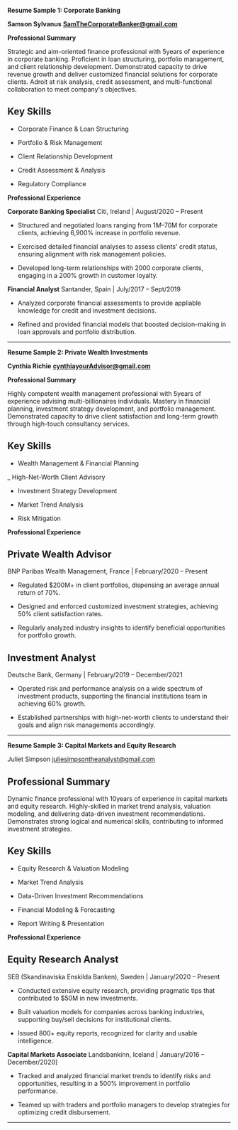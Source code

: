 

**Resume Sample 1: Corporate Banking**

**Samson Sylvanus**
**SamTheCorporateBanker@gmail.com**

**Professional Summary**

Strategic and aim-oriented finance professional with 5years of experience in corporate banking. Proficient in loan structuring, portfolio management, and client relationship development. Demonstrated capacity to drive revenue growth and deliver customized financial solutions for corporate clients. Adroit at risk analysis, credit assessment, and multi-functional collaboration to meet company's objectives.

## Key Skills

- Corporate Finance & Loan Structuring

- Portfolio & Risk Management

- Client Relationship Development

- Credit Assessment & Analysis

- Regulatory Compliance


**Professional Experience**

**Corporate Banking Specialist**
Citi, Ireland | August/2020 – Present

- Structured and negotiated loans ranging from $1M–$70M for corporate clients, achieving 6,900% increase in portfolio revenue.

- Exercised detailed financial analyses to assess clients' credit status, ensuring alignment with risk management policies.

- Developed long-term relationships with 2000 corporate clients, engaging in a 200% growth in customer loyalty.

**Financial Analyst**
Santander, Spain | July/2017 – Sept/2019

- Analyzed corporate financial assessments to provide appliable knowledge for credit and investment decisions.

- Refined and provided financial models that boosted decision-making in loan approvals and portfolio distribution.



---

**Resume Sample 2: Private Wealth Investments**

**Cynthia Richie**
**cynthiayourAdvisor@gmail.com**

**Professional Summary**

Highly competent wealth management professional with 5years of experience advising multi-billionaires individuals. 
Mastery in financial planning, investment strategy development, and portfolio management. Demonstrated capacity to drive client satisfaction and long-term growth through high-touch consultancy services.

## Key Skills

- Wealth Management & Financial Planning

_ High-Net-Worth Client Advisory

- Investment Strategy Development

- Market Trend Analysis

- Risk Mitigation


**Professional Experience**

## Private Wealth Advisor
BNP Paribas Wealth Management, France | February/2020 – Present

- Regulated $200M+ in client portfolios, dispensing an average annual return of 70%.

- Designed and enforced customized investment strategies, achieving 50% client satisfaction rates.

- Regularly analyzed industry insights to identify beneficial opportunities for portfolio growth.


## Investment Analyst
Deutsche Bank, Germany | February/2019 – December/2021

- Operated risk and performance analysis on a wide spectrum of investment products, supporting the financial institutions team in achieving 60% growth.

- Established partnerships with high-net-worth clients to understand their goals and align risk managements accordingly.



---

**Resume Sample 3: Capital Markets and Equity Research**

Juliet Simpson
juliesimpsontheanalyst@gmail.com

## Professional Summary

Dynamic finance professional with 10years of experience in capital markets and equity research. Highly-skilled in market trend analysis, valuation modeling, and delivering data-driven investment recommendations. Demonstrates strong logical and numerical  skills, contributing to informed investment strategies.

## Key Skills

- Equity Research & Valuation Modeling

- Market Trend Analysis

- Data-Driven Investment Recommendations

- Financial Modeling & Forecasting

- Report Writing & Presentation


**Professional Experience**

## Equity Research Analyst
SEB (Skandinaviska Enskilda Banken), Sweden | January/2020 – Present

- Conducted extensive equity research, providing pragmatic tips that contributed to $50M in new investments.

- Built valuation models for companies across banking industries, supporting buy/sell decisions for institutional clients.

- Issued 800+ equity reports, recognized for clarity and usable intelligence.


**Capital Markets Associate**
Landsbankinn, Iceland | January/2016 – December/2020]

- Tracked and analyzed financial market trends to identify risks and opportunities, resulting in a 500% improvement in portfolio performance.

- Teamed up with traders and portfolio managers to develop strategies for optimizing credit disbursement.



---


